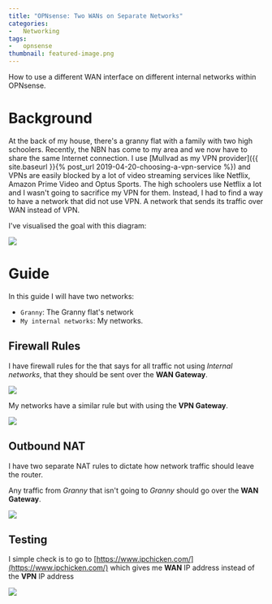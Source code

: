 ```yaml
---
title: "OPNsense: Two WANs on Separate Networks"
categories:
-   Networking
tags:
-   opnsense
thumbnail: featured-image.png
---
```


How to use a different WAN interface on different internal networks within OPNsense.

<!-- more -->

# Background

At the back of my house, there's a granny flat with a family with two high schoolers. Recently, the NBN has come to my area and we now have to share the same Internet connection. I use [Mullvad as my VPN provider]({{ site.baseurl }}{% post_url 2019-04-20-choosing-a-vpn-service %}) and VPNs are easily blocked by a lot of video streaming services like Netflix, Amazon Prime Video and Optus Sports. The high schoolers use Netflix a lot and I wasn't going to sacrifice my VPN for them. Instead, I had to find a way to have a network that did not use VPN. A network that sends its traffic over WAN instead of VPN.

I've visualised the goal with this diagram:

[![]({{page.images}}diagram.png)]({{page.images}}diagram.png)

# Guide

In this guide I will have two networks:

-   `Granny`: The Granny flat's network
-   `My internal networks`: My networks.

## Firewall Rules

I have firewall rules for the that says for all traffic not using _Internal networks_, that they should be sent over the **WAN Gateway**.

[![]({{page.images}}granny-firewall-rules.png)]({{page.images}}granny-firewall-rules.png)

My networks have a similar rule but with using the **VPN Gateway**.

[![]({{page.images}}my-firewall-rules.png)]({{page.images}}my-firewall-rules.png)

## Outbound NAT

I have two separate NAT rules to dictate how network traffic should leave the router.

Any traffic from _Granny_ that isn't going to _Granny_ should go over the **WAN Gateway**.

[![]({{page.images}}outbound-nat.png)]({{page.images}}outbound-nat.png)

## Testing

I simple check is to go to [https://www.ipchicken.com/](https://www.ipchicken.com/) which gives me **WAN** IP address instead of the **VPN** IP address

[![]({{page.images}}ip-chicken.png)]({{page.images}}ip-chicken.png)